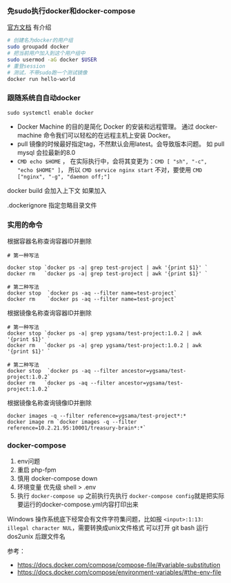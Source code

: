 ### 免sudo执行docker和docker-compose
[官方文档](https://docs.docker.com/install/linux/linux-postinstall) 有介绍
```bash
# 创建名为docker的用户组
sudo groupadd docker
# 把当前用户加入到这个用户组中
sudo usermod -aG docker $USER
# 重登session
# 测试，不带sudo跑一个测试镜像
docker run hello-world
```
### 跟随系统自自动docker
`sudo systemctl enable docker`
* Docker Machine 的目的是简化 Docker 的安装和远程管理。
通过 docker-machine 命令我们可以轻松的在远程主机上安装 Docker。
* pull 镜像的时候最好指定tag，不然默认会用latest。会导致版本问题。
如 pull mysql 会拉最新的8.0
* `CMD echo $HOME` ， 在实际执行中，会将其变更为：`CMD [ "sh", "-c", "echo $HOME" ]`， 所以 `CMD service nginx start` 不对，要使用 `CMD ["nginx", "-g", "daemon off;"]`

docker build 会加入上下文
如果加入  

.dockerignore 指定忽略目录文件


### 实用的命令
根据容器名称查询容器ID并删除
```
# 第一种写法

docker stop `docker ps -a| grep test-project | awk '{print $1}' `
docker rm   `docker ps -a| grep test-project | awk '{print $1}' `

# 第二种写法
docker stop  `docker ps -aq --filter name=test-project`
docker rm    `docker ps -aq --filter name=test-project`
```
根据镜像名称查询容器ID并删除
```
# 第一种写法
docker stop `docker ps -a| grep ygsama/test-project:1.0.2 | awk '{print $1}' `
docker rm   `docker ps -a| grep ygsama/test-project:1.0.2 | awk '{print $1}' `

# 第二种写法
docker stop  `docker ps -aq --filter ancestor=ygsama/test-project:1.0.2`
docker rm   `docker ps -aq --filter ancestor=ygsama/test-project:1.0.2`
```

根据镜像名称查询镜像ID并删除
```
docker images -q --filter reference=ygsama/test-project*:*
docker image rm `docker images -q --filter reference=10.2.21.95:10001/treasury-brain*:*`
```

### docker-compose

1. env问题
2. 重启 php-fpm
3. 慎用 docker-compose down
4. 环境变量 优先级 shell > .env
4. 执行 `docker-compose up`  之前执行先执行  `docker-compose config`就是把实际要运行的docker-compose.yml内容打印出来 

Windows 操作系统底下经常会有文件字符集问题，比如报 
`<input>:1:13: illegal character NUL`，需要转换成unix文件格式
可以打开 git bash 运行 dos2unix 后跟文件名

参考：
* https://docs.docker.com/compose/compose-file/#variable-substitution
* https://docs.docker.com/compose/environment-variables/#the-env-file
